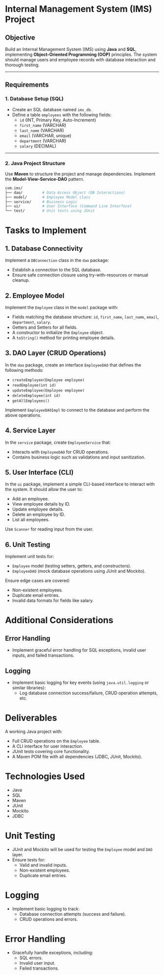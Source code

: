 # Internal Management System (IMS) Project

## Objective
Build an Internal Management System (IMS) using **Java** and **SQL**, implementing **Object-Oriented Programming (OOP)** principles. The system should manage users and employee records with database interaction and thorough testing.

---

## Requirements

### 1. Database Setup (SQL)
- Create an SQL database named `ims_db`.
- Define a table `employees` with the following fields:
    - `id` (INT, Primary Key, Auto-Increment)
    - `first_name` (VARCHAR)
    - `last_name` (VARCHAR)
    - `email` (VARCHAR, unique)
    - `department` (VARCHAR)
    - `salary` (DECIMAL)

---

### 2. Java Project Structure
Use **Maven** to structure the project and manage dependencies. Implement the **Model-View-Service-DAO** pattern.

```bash
com.ims/
├── dao/         # Data Access Object (DB Interactions)
├── model/       # Employee Model class
├── service/     # Business Logic
├── ui/          # User Interface (Command Line Interface)
└── test/        # Unit tests using JUnit
```
# Tasks to Implement

## 1. Database Connectivity
Implement a `DBConnection` class in the `dao` package:
- Establish a connection to the SQL database.
- Ensure safe connection closure using try-with-resources or manual cleanup.

## 2. Employee Model
Implement the `Employee` class in the `model` package with:
- Fields matching the database structure: `id`, `first_name`, `last_name`, `email`, `department`, `salary`.
- Getters and Setters for all fields.
- A constructor to initialize the `Employee` object.
- A `toString()` method for printing employee details.

## 3. DAO Layer (CRUD Operations)
In the `dao` package, create an interface `EmployeeDAO` that defines the following methods:
- `createEmployee(Employee employee)`
- `readEmployee(int id)`
- `updateEmployee(Employee employee)`
- `deleteEmployee(int id)`
- `getAllEmployees()`

Implement `EmployeeDAOImpl` to connect to the database and perform the above operations.

## 4. Service Layer
In the `service` package, create `EmployeeService` that:
- Interacts with `EmployeeDAO` for CRUD operations.
- Contains business logic such as validations and input sanitization.

## 5. User Interface (CLI)
In the `ui` package, implement a simple CLI-based interface to interact with the system. It should allow the user to:
- Add an employee.
- View employee details by ID.
- Update employee details.
- Delete an employee by ID.
- List all employees.

Use `Scanner` for reading input from the user.

## 6. Unit Testing
Implement unit tests for:
- `Employee` model (testing setters, getters, and constructors).
- `EmployeeDAO` (mock database operations using JUnit and Mockito).

Ensure edge cases are covered:
- Non-existent employees.
- Duplicate email entries.
- Invalid data formats for fields like salary.


# Additional Considerations

## Error Handling
- Implement graceful error handling for SQL exceptions, invalid user inputs, and failed transactions.

## Logging
- Implement basic logging for key events (using `java.util.logging` or similar libraries):
    - Log database connection success/failure, CRUD operation attempts, etc.

# Deliverables
A working Java project with:
- Full CRUD operations on the `Employee` table.
- A CLI interface for user interaction.
- JUnit tests covering core functionality.
- A Maven POM file with all dependencies (JDBC, JUnit, Mockito).

# Technologies Used
- Java
- SQL
- Maven
- JUnit
- Mockito
- JDBC

# Unit Testing
- JUnit and Mockito will be used for testing the `Employee` model and `DAO` layer.
- Ensure tests for:
  - Valid and invalid inputs.
  - Non-existent employees.
  - Duplicate email entries.

# Logging
- Implement basic logging to track:
  - Database connection attempts (success and failure).
  - CRUD operations and errors.

# Error Handling
- Gracefully handle exceptions, including:
  - SQL errors.
  - Invalid user input.
  - Failed transactions.
